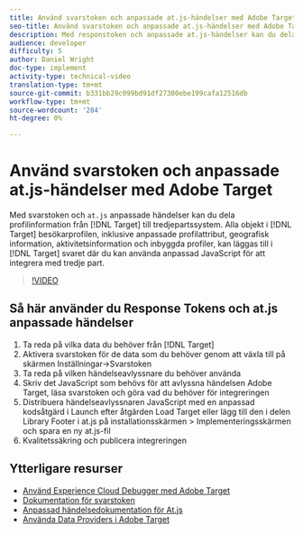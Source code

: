 ```yaml
---
title: Använd svarstoken och anpassade at.js-händelser med Adobe Target
seo-title: Använd svarstoken och anpassade at.js-händelser med Adobe Target
description: Med responstoken och anpassade at.js-händelser kan du dela profilinformation från Target till tredjepartssystem. Alla objekt i Target besökarprofil, inklusive anpassade profilattribut, geografisk information, aktivitetsinformation och inbyggda profiler, kan läggas till i Target-svaret där du kan använda anpassad JavaScript för att integrera med tredje part.
audience: developer
difficulty: 5
author: Daniel Wright
doc-type: implement
activity-type: technical-video
translation-type: tm+mt
source-git-commit: b331bb29c099bd91df27300ebe199cafa12516db
workflow-type: tm+mt
source-wordcount: '284'
ht-degree: 0%

---
```



# Använd svarstoken och anpassade at.js-händelser med Adobe Target

Med svarstoken och `at.js` anpassade händelser kan du dela profilinformation från [!DNL Target] till tredjepartssystem. Alla objekt i [!DNL Target] besökarprofilen, inklusive anpassade profilattribut, geografisk information, aktivitetsinformation och inbyggda profiler, kan läggas till i [!DNL Target] svaret där du kan använda anpassad JavaScript för att integrera med tredje part.

>[!VIDEO](https://video.tv.adobe.com/v/23253/?quality=12)

## Så här använder du Response Tokens och at.js anpassade händelser

1. Ta reda på vilka data du behöver från [!DNL Target]
1. Aktivera svarstoken för de data som du behöver genom att växla till på skärmen Inställningar->Svarstoken
1. Ta reda på vilken händelseavlyssnare du behöver använda
1. Skriv det JavaScript som behövs för att avlyssna händelsen Adobe Target, läsa svarstoken och göra vad du behöver för integreringen
1. Distribuera händelseavlyssnaren JavaScript med en anpassad kodsåtgärd i Launch efter åtgärden Load Target eller lägg till den i delen Library Footer i at.js på installationsskärmen > Implementeringsskärmen och spara en ny at.js-fil
1. Kvalitetssäkring och publicera integreringen

## Ytterligare resurser

* [Använd Experience Cloud Debugger med Adobe Target](../troubleshooting/troubleshoot-with-the-experience-cloud-debugger.md)
* [Dokumentation för svarstoken](https://docs.adobe.com/help/en/target/using/administer/response-tokens.html)
* [Anpassad händelsedokumentation för At.js](https://docs.adobe.com/content/help/en/target/using/implement-target/client-side/functions-overview/atjs-custom-events.html)
* [Använda Data Providers i Adobe Target](use-data-providers-to-integrate-third-party-data.md)